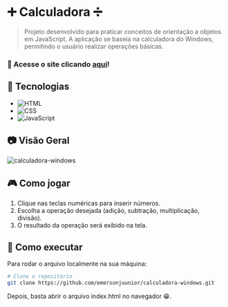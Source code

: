 # ➕ Calculadora ➗

> Projeto desenvolvido para praticar conceitos de orientação a objetos em JavaScript. A aplicação se baseia na calculadora do Windows, permitindo o usuário realizar operações básicas.

### 🔗 Acesse o site clicando **[aqui](https://emersonjuunior.github.io/calculadora-windows/)**!

## 🚀 Tecnologias  
- ![HTML](https://img.shields.io/badge/HTML5-E34F26?style=for-the-badge&logo=html5&logoColor=white)  
- ![CSS](https://img.shields.io/badge/CSS3-1572B6?style=for-the-badge&logo=css3&logoColor=white)  
- ![JavaScript](https://img.shields.io/badge/JavaScript-F7DF1E?style=for-the-badge&logo=javascript&logoColor=black)  

## 📷 Visão Geral  
![calculadora-windows](https://github.com/user-attachments/assets/40b4b037-0c92-4872-b5d7-07b55d663320)

## 🎮 Como jogar  
1. Clique nas teclas numéricas para inserir números.  
2. Escolha a operação desejada (adição, subtração, multiplicação, divisão).  
3. O resultado da operação será exibido na tela.

## 📂 Como executar  

Para rodar o arquivo localmente na sua máquina:  
```bash
# Clone o repositório
git clone https://github.com/emersonjuunior/calculadora-windows.git
```
Depois, basta abrir o arquivo index.html no navegador 😁.
